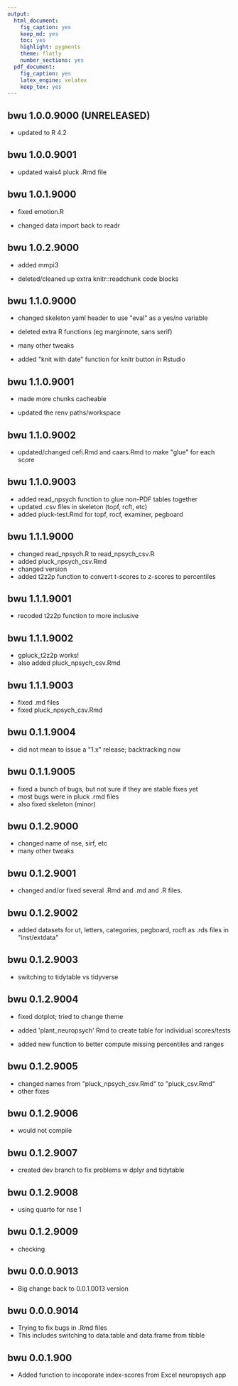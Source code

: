 ```yaml
---
output:
  html_document:
    fig_caption: yes
    keep_md: yes
    toc: yes
    highlight: pygments
    theme: flatly
    number_sections: yes
  pdf_document:
    fig_caption: yes
    latex_engine: xelatex
    keep_tex: yes
---
```


## bwu 1.0.0.9000 (UNRELEASED)

- updated to R 4.2

## bwu 1.0.0.9001

- updated wais4 pluck .Rmd file

## bwu 1.0.1.9000

- fixed emotion.R

- changed data import back to readr

## bwu 1.0.2.9000

- added mmpi3

- deleted/cleaned up extra knitr::readchunk code blocks

## bwu 1.1.0.9000

- changed skeleton yaml header to use "eval" as a yes/no variable

- deleted extra R functions (eg marginnote, sans serif)

- many other tweaks

- added "knit with date" function for knitr button in Rstudio

## bwu 1.1.0.9001

- made more chunks cacheable

- updated the renv paths/workspace

## bwu 1.1.0.9002

- updated/changed cefi.Rmd and caars.Rmd to make "glue" for each score

## bwu 1.1.0.9003

- added read_npsych function to glue non-PDF tables together
- updated .csv files in skeleton (topf, rcft, etc)
- added pluck-test.Rmd for topf, rocf, examiner, pegboard

## bwu 1.1.1.9000

- changed read_npsych.R to read_npsych_csv.R
- added pluck_npsych_csv.Rmd
- changed version
- added t2z2p function to convert t-scores to z-scores to percentiles

## bwu 1.1.1.9001

- recoded t2z2p function to more inclusive

## bwu 1.1.1.9002

- gpluck_t2z2p works!
- also added pluck_npsych_csv.Rmd

## bwu 1.1.1.9003

- fixed .md files
- fixed pluck_npsych_csv.Rmd

## bwu 0.1.1.9004

- did not mean to issue a "1.x" release; backtracking now

## bwu 0.1.1.9005

- fixed a bunch of bugs, but not sure if they are stable fixes yet
- most bugs were in pluck .rmd files
- also fixed skeleton (minor)

## bwu 0.1.2.9000

- changed name of nse, sirf, etc
- many other tweaks

## bwu 0.1.2.9001

- changed and/or fixed several .Rmd and .md and .R files.

## bwu 0.1.2.9002

- added datasets for ut, letters, categories, pegboard, rocft as .rds files in "inst/extdata"

## bwu 0.1.2.9003

- switching to tidytable vs tidyverse

## bwu 0.1.2.9004

- fixed dotplot; tried to change theme

- added 'plant_neuropsych' Rmd to create table for individual scores/tests

- added new function to better compute missing percentiles and ranges

## bwu 0.1.2.9005

- changed names from "pluck_npsych_csv.Rmd" to "pluck_csv.Rmd"
- other fixes

## bwu 0.1.2.9006

- would not compile

## bwu 0.1.2.9007

- created dev branch to fix problems w dplyr and tidytable

## bwu 0.1.2.9008

- using quarto for nse 1

## bwu 0.1.2.9009

- checking

## bwu 0.0.0.9013

- Big change back to 0.0.1.0013 version

## bwu 0.0.0.9014

- Trying to fix bugs in .Rmd files
- This includes switching to data.table and data.frame from tibble

## bwu 0.0.1.900

- Added function to incoporate index-scores from Excel neuropsych app
